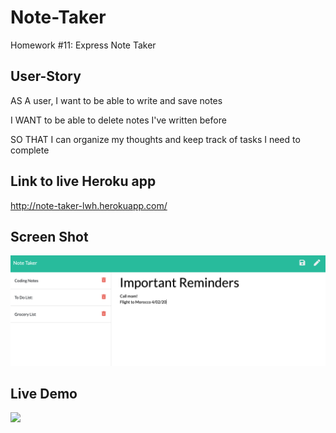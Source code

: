 # Note-Taker
Homework #11: Express Note Taker

## User-Story
AS A user, I want to be able to write and save notes

I WANT to be able to delete notes I've written before

SO THAT I can organize my thoughts and keep track of tasks I need to complete

## Link to live Heroku app
http://note-taker-lwh.herokuapp.com/

## Screen Shot
![](./images/screenshot.png)

## Live Demo
![](https://media.giphy.com/media/Qss6QcD727f0AC44ui/giphy.gif)